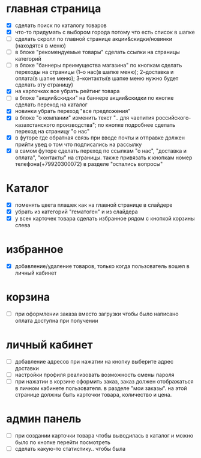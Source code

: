 # главная страница
- [x] сделать поиск по каталогу товаров
- [x] что-то придумать с выбором города потому что есть список в шапке
- [ ] сделать скролл по главной странице акции&скидки/новинки (находятся в меню)
- [ ] в блоке "рекомендуемые товары" сделать ссылки на страницы категорий
- [ ] в блоке "баннеры преимущества магазина" по кнопкам сделать переходы на страницы (1–о нас(в шапке меню); 2–доставка и оплата(в шапке меню); 3–контакты(в шапке меню нужно будет сделать эту страницу)
- [x] на карточках все убрать рейтинг товара
- [ ] в блоке "акции&скидки" на баннере акции&скидки по кнопке сделать переход на каталог
- [x] новинки убрать переход "все предложения"
- [x] в блоке "о компании" изменить текст ".. для чаепития российского-казахстанского производства"; по кнопке подробнее сделать переход на страницу "о нас"
- [x] в футоре где обратная связь при вводе почты и отправке должен прийти увед о том что подписались на рассылку
- [x] в самом футоре сделать переход по ссылкам "о нас", "доставка и оплата", "контакты" на страницы. также привязать к кнопкам номер телефона(+79920300072) в разделе "остались вопросы"

# Каталог
- [x] поменять цвета плашек как на главной странице в слайдере 
- [x] убрать из категорий "гематоген" и из слайдера
- [x] у всех карточек товара сделать избранное рядом с кнопкой корзины слева

# избранное
- [x] добавление/удаление товаров, только когда пользователь вошел в личный кабинет

# корзина 
- [ ] при оформлении заказа вместо загрузки чтобы было написано оплата доступна при получении

# личный кабинет
- [ ] добавление адресов при нажатии на кнопку выберите адрес доставки 
- [ ] настройки профиля реализовать возможность смены пароля
- [ ] при нажатии в корзине оформить заказ, заказ должен отображаться в личном кабинете пользователя. в разделе "мои заказы". на этой странице должны быть карточки товара, количество и цена.

# админ панель
- [ ] при создании карточки товара чтобы выводилась в каталог и можно было по кнопке перейти посмотреть 
- [ ] сделать какую-то статистику.. чтобы была